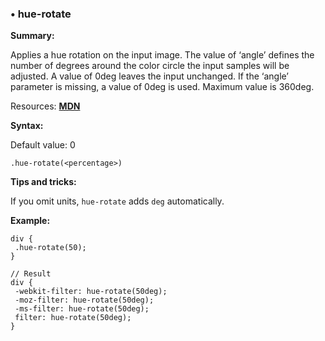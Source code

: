 ### <a name="hue-rotate"></a> &#8226; hue-rotate
**Summary:**

Applies a hue rotation on the input image. The value of ‘angle’ defines the number of degrees around the color circle the input samples will be adjusted. A value of 0deg leaves the input unchanged. If the ‘angle’ parameter is missing, a value of 0deg is used. Maximum value is 360deg.

Resources: **[MDN](https://developer.mozilla.org/en-US/docs/Web/CSS/filter#hue-rotate())**

**Syntax:**

Default value: 0

    .hue-rotate(<percentage>) 

**Tips and tricks:**

  If you omit units, `hue-rotate` adds `deg` automatically. 
  
**Example:**

    div {
     .hue-rotate(50);
    }
    
    // Result
    div {
     -webkit-filter: hue-rotate(50deg);
     -moz-filter: hue-rotate(50deg);
     -ms-filter: hue-rotate(50deg);
     filter: hue-rotate(50deg);
    }


